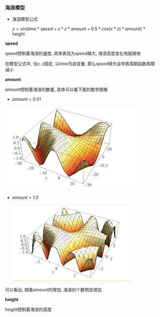 

### 海浪模型

- 海浪模型公式

  $y = sin(time * speed +x * z * amount + 0.5 * cos(x * z) *amount )$ * height



**speed**

*speed*控制着海浪的速度, 具体表现为*speed*越大, 海浪高度变化地就越快

在模型公式中, 当*x*, *z*固定, 以*time*为自变量, 那么*speed*增大会导致周期函数周期减小



**amount**

*amount*控制着海浪的数量, 具体可以看下面的数学图像

- *amount = 0.01*

![](assets/wave_model1.jpg "amount = 0.01")

- *amount = 1.0*

  ![](assets/wave_model2.jpg "amount = 1.0")



可以看出, 随着*amount*的增加, 海浪的个数明显增加



**height**

*height*控制着海浪的高度



